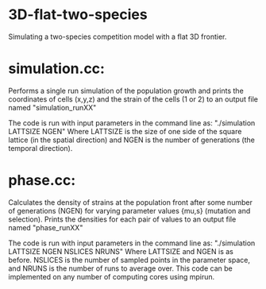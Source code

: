 # 3D-flat-two-species

Simulating a two-species competition model with a flat 3D frontier.

# simulation.cc:
Performs a single run simulation of the population growth and prints the coordinates of cells (x,y,z) and the strain of the cells (1 or 2) to an output file named "simulation_runXX"

The code is run with input parameters in the command line as: "./simulation LATTSIZE NGEN"
Where LATTSIZE is the size of one side of the square lattice (in the spatial direction) and NGEN is the number of generations (the temporal direction).

# phase.cc:
Calculates the density of strains at the population front after some number of generations (NGEN) for varying parameter values {mu,s} (mutation and selection). Prints the densities for each pair of values to an output file named "phase_runXX"

The code is run with input parameters in the command line as: "./simulation LATTSIZE NGEN NSLICES NRUNS"
Where LATTSIZE and NGEN is as before. NSLICES is the number of sampled points in the parameter space, and NRUNS is the number of runs to average over. This code can be implemented on any number of computing cores using mpirun.
